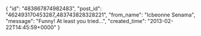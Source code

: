  {
   "id": "483867874982483",
   "post_id": "462493170453287_483743828328221",
   "from_name": "Icbeonne Senama",
   "message": "Funny! At least you tried...",
   "created_time": "2013-02-22T14:45:59+0000"
 }
